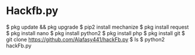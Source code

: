 # Hackfb.py

$ pkg update && pkg upgrade
$ pip2 install mechanize
$ pkg install request
$ pkg install nano
$ pkg install python2
$ pkg install php
$ pkg install git
$ git clone https://github.com/Alafasy441/hackFb.py
$ Is
$ python2 hackFb.py
